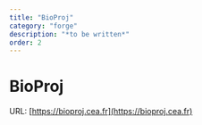 ```yaml
---
title: "BioProj"
category: "forge"
description: "*to be written*"
order: 2
---
```


# BioProj

URL: [https://bioproj.cea.fr](https://bioproj.cea.fr)

